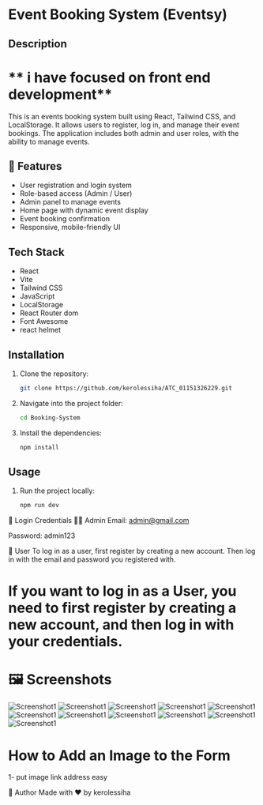 # Event Booking System (Eventsy)

## Description

# ** i have focused on front end development**

This is an events booking system built using React, Tailwind CSS, and LocalStorage. It allows users to register, log in, and manage their event bookings. The application includes both admin and user roles, with the ability to manage events.

## 🎯 Features

- User registration and login system
- Role-based access (Admin / User)
- Admin panel to manage events
- Home page with dynamic event display
- Event booking confirmation
- Responsive, mobile-friendly UI

## Tech Stack

- React
- Vite
- Tailwind CSS
- JavaScript
- LocalStorage
- React Router dom
- Font Awesome
- react helmet

## Installation

1. Clone the repository:
   ```bash
   git clone https://github.com/kerolessiha/ATC_01151326229.git
   ```
2. Navigate into the project folder:
   ```bash
   cd Booking-System
   ```
3. Install the dependencies:
   ```bash
   npm install
   ```

## Usage

1. Run the project locally:

   ```bash
   npm run dev
   ```

🔐 Login Credentials
👨‍💼 Admin
Email: admin@gmail.com

Password: admin123

👤 User
To log in as a user, first register by creating a new account. Then log in with the email and password you registered with.

# If you want to log in as a User, you need to first register by creating a new account, and then log in with your credentials.

# 🖼 Screenshots

![Screenshot1](/src/assets/screenshoots/Register%20page.png)
![Screenshot1](/src/assets/screenshoots/Login%20page.png)
![Screenshot1](/src/assets/screenshoots/Home%20page%201.png)
![Screenshot1](/src/assets/screenshoots/Home%20page%202.png)
![Screenshot1](/src/assets/screenshoots/Home%20page%203.png)
![Screenshot1](/src/assets/screenshoots/Events%20page%201.png)
![Screenshot1](/src/assets/screenshoots/Events%20page%202.png)
![Screenshot1](/src/assets/screenshoots/Admin%20page%201.png)
![Screenshot1](/src/assets/screenshoots/admin%20page%202.png)
![Screenshot1](/src/assets/screenshoots/congratulations%20page.png)
![Screenshot1](/src/assets/screenshoots/not%20found%20page.png)

# How to Add an Image to the Form

1- put image link address easy

🙌 Author
Made with ❤️ by kerolessiha
